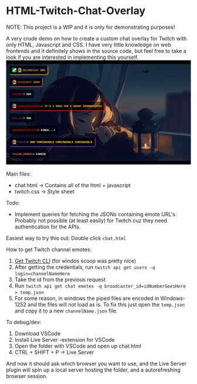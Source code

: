 # HTML-Twitch-Chat-Overlay

NOTE: This project is a WIP and it is only for demonstrating purposes!

A very crude demo on how to create a custom chat overlay for Twitch with only HTML, Javascript and CSS. I have very little knowledge on web frontends and it definitely shows in the source code, but feel free to take a look if you are interested in implementing this yourself.
![](chat.gif)

Main files:
* chat.html -> Contains all of the html + javascript
* twitch.css -> Style sheet

Todo:
* Implement queries for fetching the JSONs containing emote URL's. Probably not possible (at least easily) for Twitch cuz they need authentication for the APIs.

Easiest way to try this out:
Double click `chat.html`

How to get Twitch channel emotes:
1) [Get Twitch CLI](https://dev.twitch.tv/docs/cli/) (for windos scoop was pretty nice)
2) After getting the credentials, run
```twitch api get users -q login=channelNameHere```
3) Take the id from the previous request
4) Run ```twitch api get chat emotes -q broadcaster_id=idNumberGoesHere > temp.json```
5) For some reason, in windows the piped files are encoded in Windows-1252 and the files will not load as is. To fix this just open the ```temp.json``` and copy it to a new ```channelName.json``` file.

To debug/dev:
1) Download VSCode
2) Install Live Server -extension for VSCode
3) Open the folder with VSCode and open up chat.html
4) CTRL + SHIFT + P -> Live Server

And now it should ask which browser you want to use, and the Live Server plugin will spin up a local server hosting the folder,
and a autorefreshing browser session.
